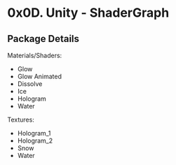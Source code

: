 # 0x0D. Unity - ShaderGraph

## Package Details

Materials/Shaders:

- Glow
- Glow Animated
- Dissolve
- Ice
- Hologram
- Water

Textures:

- Hologram_1
- Hologram_2
- Snow
- Water